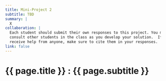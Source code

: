 ```yaml
---
title: Mini-Project 2
subtitle: TBD
summary: |
  X
collaboration: |
  Each student should submit their own responses to this project. You may
  consult other students in the class as you develop your solution.  If you
  receive help from anyone, make sure to cite them in your responses. 
link: false
---
```

# {{ page.title }} : {{ page.subtitle }}

